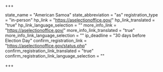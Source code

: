 +++

state_name = "American Samoa"
state_abbreviation = "as"
registration_type = "in-person"
hp_link = "https://aselectionoffice.gov/"
hp_link_translated = "true"
hp_link_language_selection = ""
more_info_link = "https://aselectionoffice.gov/"
more_info_link_translated = "true"
more_info_link_language_selection = ""
ip_deadline = "30 days before Election Day"
confirm_registration_link = "https://aselectionoffice.gov/status.php"
confirm_registration_link_translated = "true"
confirm_registration_link_language_selection = ""

+++